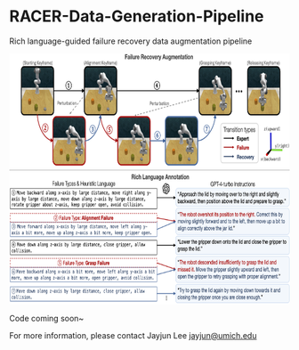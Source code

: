 # RACER-Data-Generation-Pipeline
Rich language-guided failure recovery data augmentation pipeline

<div style="text-align: center;">
  <img src="./data_pipeline_final-website.png" alt="Local Image" width="700" height="450">
</div>

Code coming soon~

For more information, please contact Jayjun Lee <jayjun@umich.edu>
